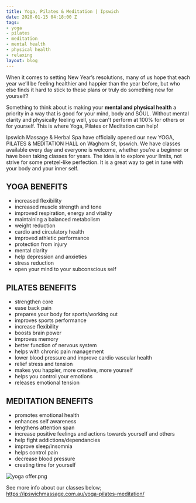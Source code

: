 ```yaml
---
title: Yoga, Pilates & Meditation | Ipswich
date: 2020-01-15 04:18:00 Z
tags:
- yoga
- pilates
- meditation
- mental health
- physical health
- relaxing
layout: blog
---
```


When it comes to setting New Year’s resolutions, many of us hope that each year we’ll be feeling healthier and happier than the year before, but who else finds it hard to stick to these plans or truly do something new for yourself?

Something to think about is making your **mental and physical health** a priority in a way that is good for your mind, body and SOUL. Without mental clarity and physically feeling well, you can't perform at 100% for others or for yourself. This is where Yoga, Pilates or Meditation can help!

Ipswich Massage & Herbal Spa have officially opened our new YOGA, PILATES & MEDITATION HALL on Waghorn St, Ipswich. We have classes available every day and everyone is welcome, whether you're a beginner or have been taking classes for years. The idea is to explore your limits, not strive for some pretzel-like perfection. It is a great way to get in tune with your body and your inner self.

## YOGA BENEFITS
* increased flexibility
* increased muscle strength and tone
* improved respiration, energy and vitality
* maintaining a balanced metabolism
* weight reduction
* cardio and circulatory health
* improved athletic performance
* protection from injury
* mental clarity
* help depression and anxieties
* stress reduction
* open your mind to your subconscious self

## PILATES BENEFITS
* strengthen core
* ease back pain
* prepares your body for sports/working out
* improves sports performance
* increase flexibility
* boosts brain power
* improves memory
* better function of nervous system
* helps with chronic pain management
* lower blood pressure and improve cardio vascular health
* relief stress and tension
* makes you happier, more creative, more yourself
* helps you control your emotions
* releases emotional tension

## MEDITATION BENEFITS
* promotes emotional health
* enhances self awareness
* lengthens attention span
* increase positive feelings and actions towards yourself and others
* help fight addictions/dependancies
* improve sleep/insomnia
* helps control pain
* decrease blood pressure
* creating time for yourself

![yoga offer.png](/uploads/yoga%20offer.png)

See more info about our classes below;
https://ipswichmassage.com.au/yoga-pilates-meditation/